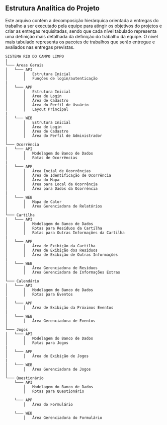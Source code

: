 ## Estrutura Analítica do Projeto

Este arquivo contém a decomposição hierárquica orientada a entregas do trabalho a ser executado pela equipe para
atingir os objetivos do projetos e criar as entregas requisitadas, sendo que cada nível tabulado representa uma definição mais
detalhada da definição do trabalho da equipe. O nível mais tabulado representa os pacotes de trabalhos que serão entregue e avaliados
nas entregas previstas.

```
SISTEMA RIO DO CAMPO LIMPO
|
└─── Áreas Gerais
│   └─── API
│       │   Estrutura Inicial
│       │   Funções de login/autenticação
|
│   └─── APP
│       │   Estrutura Inicial
│       │   Área de Login
│       │   Área de Cadastro
│       │   Área do Perfil de Usuário
│       │   Layout Principal
|
│   └─── WEB
│       │   Estrutura Inicial
│       │   Área de Login
│       │   Área de Cadastro
│       │   Área do Perfil de Administrador
│
└─── Ocorrência
│   └─── API
│       │   Modelagem do Banco de Dados
│       │   Rotas de Ocorrências
|
│   └─── APP
│       │   Área Incial de Ocorrências
│       │   Área de Identificação de Ocorrência
│       │   Área do Mapa
│       │   Área para Local da Ocorrência
│       │   Área para Dados da Ocorrência
|
│   └─── WEB
│       │   Mapa de Calor
│       │   Área Gerenciadora de Relatórios
│
└─── Cartilha
│   └─── API
│       │   Modelagem do Banco de Dados
│       │   Rotas para Resíduos da Cartilha
│       │   Rotas para Outras Informações da Cartilha
|
│   └─── APP
│       │   Área de Exibição da Cartilha
│       │   Área de Exibição dos Resíduos
│       │   Área de Exibição de Outras Informações
|
│   └─── WEB
│       │   Área Gerenciadora de Resíduos
│       │   Área Gerenciadora de Informações Extras
│
└─── Calendário
│   └─── API
│       │   Modelagem do Banco de Dados
│       │   Rotas para Eventos
|
│   └─── APP
│       │   Área de Exibição da Próximos Eventos
|
│   └─── WEB
│       │   Área Gerenciadora de Eventos
│
└─── Jogos
│   └─── API
│       │   Modelagem do Banco de Dados
│       │   Rotas para Jogos
|
│   └─── APP
│       │   Área de Exibição de Jogos
|
│   └─── WEB
│       │   Área Gerenciadora de Jogos
│
└─── Questionário
    └─── API
        │   Modelagem do Banco de Dados
        │   Rotas para Questionário
 
    └─── APP
        │   Área do Formulário
 
    └─── WEB
        │   Área Gerenciadora do Formulário
```
